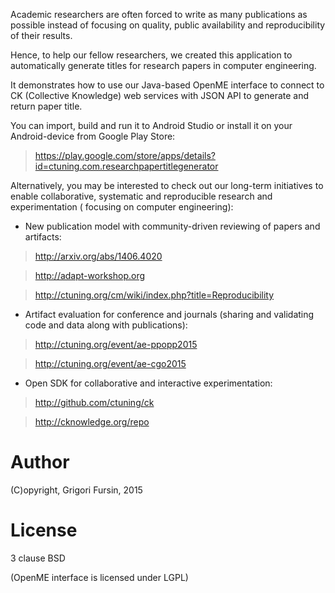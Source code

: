 Academic researchers are often forced to write as many publications as possible
instead of focusing on quality, public availability and reproducibility of their results.

Hence, to help our fellow researchers, we created this application to automatically
generate titles for research papers in computer engineering.

It demonstrates how to use our Java-based OpenME interface to connect to 
CK (Collective Knowledge) web services with JSON API to generate and
return paper title.

You can import, build and run it to Android Studio or install it 
on your Android-device from Google Play Store:

 > https://play.google.com/store/apps/details?id=ctuning.com.researchpapertitlegenerator

Alternatively, you may be interested to check out our long-term initiatives to
enable collaborative, systematic and reproducible research and experimentation (
focusing on computer engineering):

* New publication model with community-driven reviewing of papers and artifacts:

 > http://arxiv.org/abs/1406.4020

 > http://adapt-workshop.org

 > http://ctuning.org/cm/wiki/index.php?title=Reproducibility

* Artifact evaluation for conference and journals (sharing and validating code and data along with publications):

 > http://ctuning.org/event/ae-ppopp2015

 > http://ctuning.org/event/ae-cgo2015

* Open SDK for collaborative and interactive experimentation:

 > http://github.com/ctuning/ck

 > http://cknowledge.org/repo

Author
======
(C)opyright, Grigori Fursin, 2015 

License
=======
3 clause BSD

(OpenME interface is licensed under LGPL)
